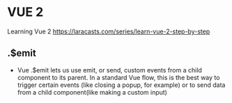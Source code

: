 # VUE 2
Learning Vue 2
https://laracasts.com/series/learn-vue-2-step-by-step 

## .$emit
- Vue .$emit lets us use emit, or send, custom events from a child component to its parent. In a standard Vue flow, this is the best way to trigger certain events (like closing a popup, for example) or to send data from a child component(like making a custom input)
